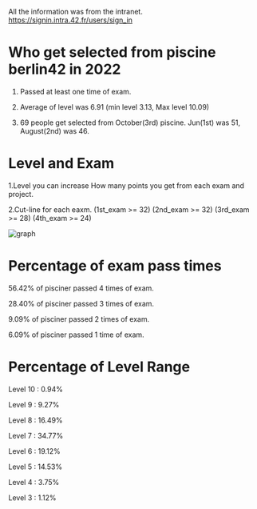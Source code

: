 All the information was from the intranet.
https://signin.intra.42.fr/users/sign_in

# Who get selected from piscine berlin42 in 2022

1. Passed at least one time of exam.

2. Average of level was 6.91 (min level 3.13, Max level 10.09)

3. 69 people get selected from October(3rd) piscine. Jun(1st) was 51, August(2nd) was 46.


# Level and Exam

1.Level you can increase How many points you get from each exam and project.  

2.Cut-line for each eaxm.
(1st_exam >= 32)
(2nd_exam >= 32)
(3rd_exam >= 28)
(4th_exam >= 24)

![graph](https://github.com/HONGBAEKIM/piscine42berlin/blob/master/docs/images/pisciner.png)


# Percentage of exam pass times

56.42% of pisciner passed 4 times of exam.

28.40% of pisciner passed 3 times of exam.

9.09% of pisciner passed 2 times of exam.

6.09% of pisciner passed 1 time of exam.



# Percentage of Level Range

Level 10 :  0.94%

Level 9  :  9.27%

Level 8  : 16.49%

Level 7  : 34.77%

Level 6  : 19.12%

Level 5  : 14.53%

Level 4  :  3.75%

Level 3  :  1.12%

